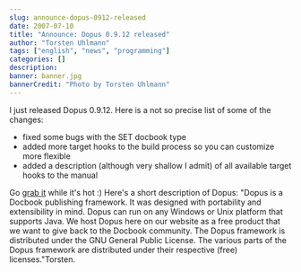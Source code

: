 ```yaml
---
slug: announce-dopus-0912-released
date: 2007-07-10
title: "Announce: Dopus 0.9.12 released"
author: "Torsten Uhlmann"
tags: ["english", "news", "programming"]
categories: []
description:
banner: banner.jpg
bannerCredit: "Photo by Torsten Uhlmann"
---
```


I just released Dopus 0.9.12. Here is a not so precise list of some of the changes:

-   fixed some bugs with the SET docbook type
-   added more target hooks to the build process so you can customize more flexible
-   added a description (although very shallow I admit) of all available target hooks to the manual

Go [grab it](http://cms.agynamix.de/downloads/cat_view-2.html) while it's hot :) Here's a short description of Dopus: "Dopus is a Docbook publishing framework. It was designed with portability and extensibility in mind. Dopus can run on any Windows or Unix platform that supports Java. We host Dopus here on our website as a free product that we want to give back to the Docbook community. The Dopus framework is distributed under the GNU General Public License. The various parts of the Dopus framework are distributed under their respective (free) licenses."Torsten.
